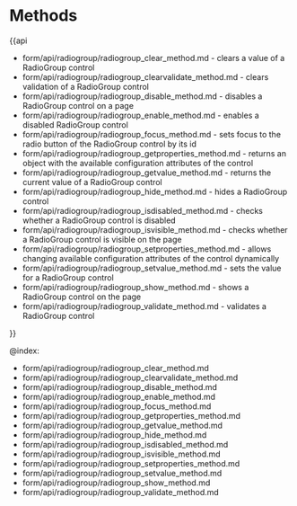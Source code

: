 Methods
==========

{{api
- form/api/radiogroup/radiogroup_clear_method.md - clears a value of a RadioGroup control
- form/api/radiogroup/radiogroup_clearvalidate_method.md - clears validation of a RadioGroup control
- form/api/radiogroup/radiogroup_disable_method.md - disables a RadioGroup control on a page
- form/api/radiogroup/radiogroup_enable_method.md - enables a disabled RadioGroup control
- form/api/radiogroup/radiogroup_focus_method.md - sets focus to the radio button of the RadioGroup control by its id
- form/api/radiogroup/radiogroup_getproperties_method.md - returns an object with the available configuration attributes of the control
- form/api/radiogroup/radiogroup_getvalue_method.md - returns the current value of a RadioGroup control
- form/api/radiogroup/radiogroup_hide_method.md - hides a RadioGroup control
- form/api/radiogroup/radiogroup_isdisabled_method.md - checks whether a RadioGroup control is disabled
- form/api/radiogroup/radiogroup_isvisible_method.md - checks whether a RadioGroup control is visible on the page
- form/api/radiogroup/radiogroup_setproperties_method.md - allows changing available configuration attributes of the control dynamically
- form/api/radiogroup/radiogroup_setvalue_method.md - sets the value for a RadioGroup control
- form/api/radiogroup/radiogroup_show_method.md - shows a RadioGroup control on the page
- form/api/radiogroup/radiogroup_validate_method.md - validates a RadioGroup control

}}
    
@index:
- form/api/radiogroup/radiogroup_clear_method.md
- form/api/radiogroup/radiogroup_clearvalidate_method.md
- form/api/radiogroup/radiogroup_disable_method.md
- form/api/radiogroup/radiogroup_enable_method.md
- form/api/radiogroup/radiogroup_focus_method.md
- form/api/radiogroup/radiogroup_getproperties_method.md
- form/api/radiogroup/radiogroup_getvalue_method.md
- form/api/radiogroup/radiogroup_hide_method.md
- form/api/radiogroup/radiogroup_isdisabled_method.md
- form/api/radiogroup/radiogroup_isvisible_method.md
- form/api/radiogroup/radiogroup_setproperties_method.md
- form/api/radiogroup/radiogroup_setvalue_method.md
- form/api/radiogroup/radiogroup_show_method.md
- form/api/radiogroup/radiogroup_validate_method.md



